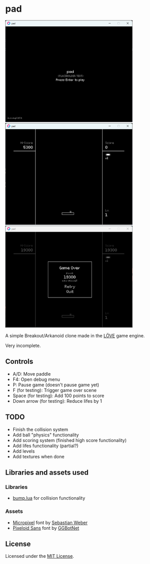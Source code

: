 # pad

<img src="./img/title.png" alt="title screen" width="400">
<img src="./img/game.png" alt="game screen" width="400">
<img src="./img/fail.png" alt="fail screen" width="400">

A simple Breakout/Arkanoid clone made in the [LÖVE](https://www.love2d.org) game engine.

Very incomplete.

## Controls

* A/D: Move paddle
* F4: Open debug menu
* P: Pause game (doesn't pause game yet)
* F (for testing): Trigger game over scene
* Space (for testing): Add 100 points to score
* Down arrow (for testing): Reduce lifes by 1

## TODO

* Finish the collision system
* Add ball "physics" functionality
* Add scoring system (finished high score functionality)
* Add lifes functionality (partial?)
* Add levels
* Add textures when done

## Libraries and assets used

### Libraries

* [bump.lua](https://github.com/kikito/bump.lua) for collision functionality

### Assets

* [Micropixel](https://www.dafont.com/micropixel.font?l[]=10) font by [Sebastian Weber](https://www.dafont.com/sebastian-weber.d1791?l[]=10)
* [Pixeloid Sans](https://ggbot.itch.io/pixeloid-font) font by [GGBotNet](https://ggbot.itch.io/)



## License

Licensed under the [MIT License](./LICENSE.md).

